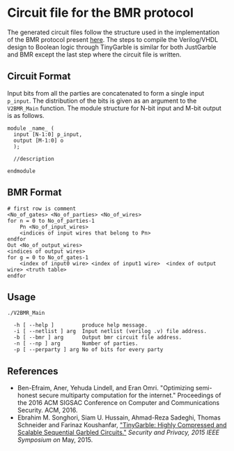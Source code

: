 Circuit file for the BMR protocol
=======
The generated circuit files follow the structure used in the implementation of the BMR protocol present [here](https://github.com/cryptobiu/Semi-Honest-BMR).
The steps to compile the Verilog/VHDL design to Boolean logic through TinyGarble is similar for both JustGarble and BMR except the last step where the circuit file is written. 

## Circuit Format
Input bits from all the parties are concatenated to form a single input `p_input`. The distribution of the bits is given as an argument to the `V2BMR_Main` function. The module structure for N-bit input and M-bit output is as follows. 
```
module _name_ ( 
  input [N-1:0] p_input,
  output [M-1:0] o
  );
  
  //description
  
endmodule 
```

## BMR Format
```
# first row is comment
<No_of_gates> <No_of_parties> <No_of_wires>
for n = 0 to No_of_parties-1
	Pn <No_of_input_wires>
	<indices of input wires that belong to Pn>
endfor
Out <No_of_output_wires>
<indices of output wires>
for g = 0 to No_of_gates-1
	<index of input0 wire> <index of input1 wire>  <index of output wire> <truth table>
endfor
```

## Usage
```
./V2BMR_Main 

  -h [ --help ]         produce help message.
  -i [ --netlist ] arg  Input netlist (verilog .v) file address.
  -b [ --bmr ] arg      Output bmr circuit file address.
  -n [ --np ] arg       Number of parties.
  -p [ --perparty ] arg No of bits for every party

```

## References
- Ben-Efraim, Aner, Yehuda Lindell, and Eran Omri. "Optimizing semi-honest secure multiparty computation for the internet." Proceedings of the 2016 ACM SIGSAC Conference on Computer and Communications Security. ACM, 2016. 
- Ebrahim M. Songhori, Siam U. Hussain, Ahmad-Reza Sadeghi, Thomas Schneider
and Farinaz Koushanfar, ["TinyGarble: Highly Compressed and Scalable Sequential
Garbled Circuits."](http://esonghori.github.io/file/TinyGarble.pdf) <i>Security
and Privacy, 2015 IEEE Symposium on</i> May, 2015.

